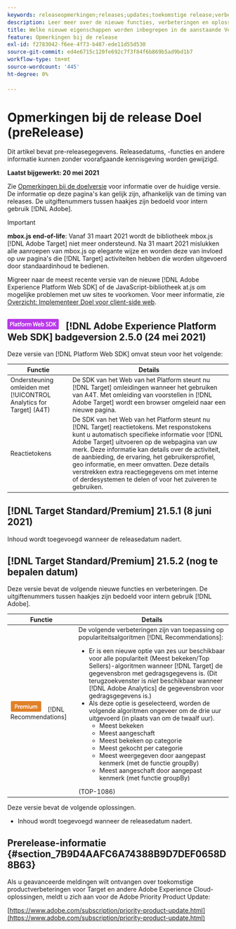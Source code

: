 ```yaml
---
keywords: releaseopmerkingen;releases;updates;toekomstige release;verbeteringen;nieuwe functies;oplossingen;updates;pre-release
description: Leer meer over de nieuwe functies, verbeteringen en oplossingen in de komende release van Adobe Target, waaronder SDK's, API's en JavaScript-bibliotheken.
title: Welke nieuwe eigenschappen worden inbegrepen in de aanstaande Versie?
feature: Opmerkingen bij de release
exl-id: f2783042-f6ee-4f73-b487-ede11d55d530
source-git-commit: ed4e6715c120fe692c7f3f84f6b869b5ad9bd1b7
workflow-type: tm+mt
source-wordcount: '445'
ht-degree: 0%

---
```


# Opmerkingen bij de release Doel (preRelease)

Dit artikel bevat pre-releasegegevens. Releasedatums, -functies en andere informatie kunnen zonder voorafgaande kennisgeving worden gewijzigd.

**Laatst bijgewerkt: 20 mei 2021**

Zie [Opmerkingen bij de doelversie](release-notes.md) voor informatie over de huidige versie. De informatie op deze pagina&#39;s kan gelijk zijn, afhankelijk van de timing van releases. De uitgiftenummers tussen haakjes zijn bedoeld voor intern gebruik [!DNL Adobe].

>[!IMPORTANT]
>
>**mbox.js end-of-life**: Vanaf 31 maart 2021 wordt de bibliotheek mbox.js  [!DNL Adobe Target] niet meer ondersteund. Na 31 maart 2021 mislukken alle aanroepen van mbox.js op elegante wijze en worden deze van invloed op uw pagina&#39;s die [!DNL Target] activiteiten hebben die worden uitgevoerd door standaardinhoud te bedienen.
>
>Migreer naar de meest recente versie van de nieuwe [!DNL Adobe Experience Platform Web SDK] of de JavaScript-bibliotheek at.js om mogelijke problemen met uw sites te voorkomen. Voor meer informatie, zie [Overzicht: Implementeer Doel voor client-side web](/help/c-implementing-target/c-implementing-target-for-client-side-web/implement-target-for-client-side-web.md).

## ![Adobe Experience Platform Web SDK ](/help/assets/platform.png) [!DNL Adobe Experience Platform Web SDK] badgeversion 2.5.0 (24 mei 2021)

Deze versie van [!DNL Platform Web SDK] omvat steun voor het volgende:

| Functie | Details |
| --- | --- |
| Ondersteuning omleiden met [!UICONTROL Analytics for Target] (A4T) | De SDK van het Web van het Platform steunt nu [!DNL Target] omleidingen wanneer het gebruiken van A4T. Met omleiding van voorstellen in [!DNL Adobe Target] wordt een browser omgeleid naar een nieuwe pagina. |
| Reactietokens | De SDK van het Web van het Platform steunt nu [!DNL Target] reactietokens. Met responstokens kunt u automatisch specifieke informatie voor [!DNL Adobe Target] uitvoeren op de webpagina van uw merk. Deze informatie kan details over de activiteit, de aanbieding, de ervaring, het gebruikersprofiel, geo informatie, en meer omvatten. Deze details verstrekken extra reactiegegevens om met interne of derdesystemen te delen of voor het zuiveren te gebruiken. |

## [!DNL Target Standard/Premium] 21.5.1 (8 juni 2021)

Inhoud wordt toegevoegd wanneer de releasedatum nadert.

## [!DNL Target Standard/Premium] 21.5.2 (nog te bepalen datum)

Deze versie bevat de volgende nieuwe functies en verbeteringen. De uitgiftenummers tussen haakjes zijn bedoeld voor intern gebruik [!DNL Adobe].

| Functie | Details |
| --- | --- |
| ![Premium](/help/assets/premium.png) [!DNL Recommendations] | De volgende verbeteringen zijn van toepassing op populariteitsalgoritmen [!DNL Recommendations]:<ul><li>Er is een nieuwe optie van zes uur beschikbaar voor alle populariteit (Meest bekeken/Top Sellers)-algoritmen wanneer [!DNL Target] de gegevensbron met gedragsgegevens is. (Dit terugzoekvenster is *niet* beschikbaar wanneer [!DNL Adobe Analytics] de gegevensbron voor gedragsgegevens is.)</li><li>Als deze optie is geselecteerd, worden de volgende algoritmen ongeveer om de drie uur uitgevoerd (in plaats van om de twaalf uur).<ul><li>Meest bekeken</li><li>Meest aangeschaft</li><li>Meest bekeken op categorie</li><li>Meest gekocht per categorie</li><li>Meest weergegeven door aangepast kenmerk (met de functie groupBy)</li><li>Meest aangeschaft door aangepast kenmerk (met functie groupBy)</li></ul></ul>(TOP-1086) |

Deze versie bevat de volgende oplossingen.

* Inhoud wordt toegevoegd wanneer de releasedatum nadert.

## Prerelease-informatie {#section_7B9D4AAFC6A74388B9D7DEF0658D8B63}

Als u geavanceerde meldingen wilt ontvangen over toekomstige productverbeteringen voor Target en andere Adobe Experience Cloud-oplossingen, meldt u zich aan voor de Adobe Priority Product Update:

[https://www.adobe.com/subscription/priority-product-update.html](https://www.adobe.com/subscription/priority-product-update.html)
